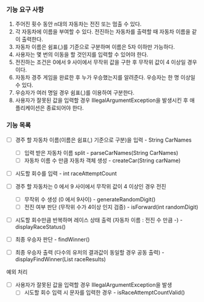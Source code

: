 
### 기능 요구 사항
1. 주어진 횟수 동안 n대의 자동차는 전진 또는 멈출 수 있다.
2. 각 자동차에 이름을 부여할 수 있다. 전진하는 자동차를 출력할 때 자동차 이름을 같이 출력한다.
3. 자동차 이름은 쉼표(,)를 기준으로 구분하며 이름은 5자 이하만 가능하다.
4. 사용자는 몇 번의 이동을 할 것인지를 입력할 수 있어야 한다.
5. 전진하는 조건은 0에서 9 사이에서 무작위 값을 구한 후 무작위 값이 4 이상일 경우이다.
6. 자동차 경주 게임을 완료한 후 누가 우승했는지를 알려준다. 우승자는 한 명 이상일 수 있다.
7. 우승자가 여러 명일 경우 쉼표(,)를 이용하여 구분한다.
8. 사용자가 잘못된 값을 입력할 경우 IllegalArgumentException을 발생시킨 후 애플리케이션은 종료되어야 한다.

### 기능 목록
- [ ] 경주 할 자동차 이름(이름은 쉼표(,) 기준으로 구분)을 입력 - String CarNames
  - [ ] 입력 받은 자동차 이름 split - parseCarNames(String CarNames)
  - [ ] 자동차 이름 수 만큼 자동차 객체 생성 - createCar(String carName)
  
- [ ] 시도할 회수를 입력 - int raceAttemptCount

- [ ] 경주 할 자동차는 0 에서 9 사이에서 무작위 값이 4 이상인 경우 전진
  - [ ] 무작위 수 생성 (0 에서 9사이) - generateRandomDigit()
  - [ ] 전진 여부 판단 (무작위 수가 4이상 인지 검증) - isForward(int randomDigit)
  
- [ ] 시도할 회수만큼 반복하며 레이스 상태 출력 (자동차 이름 : 전진 수 만큼 -) - displayRaceStatus()

- [ ] 최종 우승자 판단 - findWinner()
- [ ] 최종 우승자 출력 (다수의 유저의 결과값이 동일할 경우 공동 출력) - displayFindWinner(List<String> raceResults)

예외 처리
- [ ] 사용자가 잘못된 값을 입력할 경우 IllegalArgumentException을 발생
  - [ ] 시도할 회수 입력 시 문자를 입력한 경우 - isRaceAttemptCountValid()